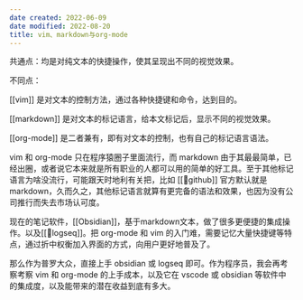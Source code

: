 ```yaml
---
date created: 2022-06-09
date modified: 2022-08-20
title: vim、markdown与org-mode
---
```


共通点：均是对纯文本的快捷操作，使其呈现出不同的视觉效果。

不同点：

[[vim]] 是对文本的控制方法，通过各种快捷键和命令，达到目的。

[[markdown]] 是对文本的标记语言，给本文标记后，显示不同的视觉效果。

[[org-mode]] 是二者兼有，即有对文本的控制，也有自己的标记语言语法。

vim 和 org-mode 只在程序猿圈子里面流行，而 markdown 由于其最最简单，已经出圈，或者说它本来就是所有职业的人都可以用的简单的好工具。至于其他标记语言为啥没流行，可能跟天时地利有关把，比如 [[🔗github]] 官方默认就是 markdown，久而久之，其他标记语言就算有更完备的语法和效果，也因为没有公司推行而失去市场认可度。

现在的笔记软件，[[Obsidian]]，基于markdown文本，做了很多更便捷的集成操作。以及[[🤖logseq]]。把 org-mode 和 vim 的入门难，需要记忆大量快捷键等特点，通过折中权衡加入界面的方式，向用户更好地普及了。

那么作为普罗大众，直接上手 obsidian 或 logseq 即可。作为程序员，我会再考察考察 vim 和 org-mode 的上手成本，以及它在 vscode 或 obsidian 等软件中的集成度，以及能带来的潜在收益到底有多大。
